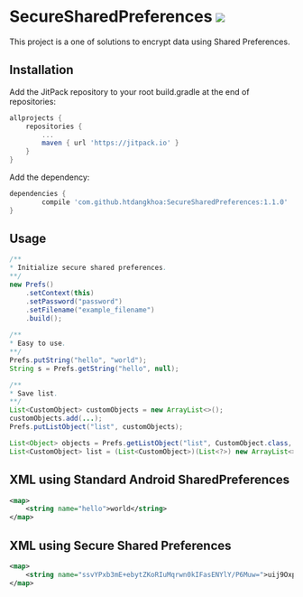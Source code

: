 # SecureSharedPreferences [![](https://jitpack.io/v/htdangkhoa/SecureSharedPreferences.svg)](https://jitpack.io/#htdangkhoa/SecureSharedPreferences)

This project is a one of solutions to encrypt data using Shared Preferences.
  
## Installation
Add the JitPack repository to your root build.gradle at the end of repositories:
```gradle
allprojects {
    repositories {
        ...
        maven { url 'https://jitpack.io' }
    }
}
```
Add the dependency:
```gradle
dependencies {
        compile 'com.github.htdangkhoa:SecureSharedPreferences:1.1.0'
}
```

## Usage
```java
/**
* Initialize secure shared preferences.
**/
new Prefs()
    .setContext(this)
    .setPassword("password")
    .setFilename("example_filename")
    .build();
    
/**
* Easy to use.
**/
Prefs.putString("hello", "world");
String s = Prefs.getString("hello", null);

/**
* Save list.
**/
List<CustomObject> customObjects = new ArrayList<>();
customObjects.add(...);
Prefs.putListObject("list", customObjects);

List<Object> objects = Prefs.getListObject("list", CustomObject.class, null);
List<CustomObject> list = (List<CustomObject>)(List<?>) new ArrayList<>(objects); 
```

## XML using Standard Android SharedPreferences
```xml
<map>
    <string name="hello">world</string>
</map>
```
## XML using Secure Shared Preferences
```xml
<map>
    <string name="ssvYPxb3mE+ebytZKoRIuMqrwn0kIFasENYlY/P6Muw=">uij9OxpVOB+N9mvLketIjQ==:dfYsnMagXw4DDeqmA2EnXocPJu8nsVp9WP2Zj0k+JUc=:XjVBOMAViOv4WEZme2+bbw==</string>
</map>
```
